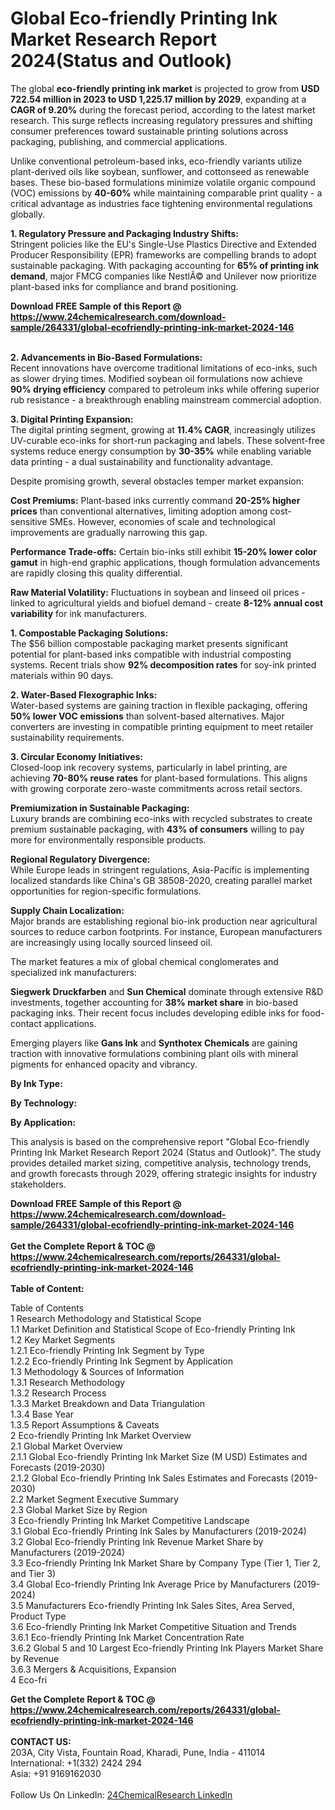 <h1>Global Eco-friendly Printing Ink Market Research Report 2024(Status and Outlook)</h1><p>The global <strong>eco-friendly printing ink market</strong> is projected to grow from <strong>USD 722.54 million in 2023 to USD 1,225.17 million by 2029</strong>, expanding at a <strong>CAGR of 9.20%</strong> during the forecast period, according to the latest market research. This surge reflects increasing regulatory pressures and shifting consumer preferences toward sustainable printing solutions across packaging, publishing, and commercial applications.</p><p>Unlike conventional petroleum-based inks, eco-friendly variants utilize plant-derived oils like soybean, sunflower, and cottonseed as renewable bases. These bio-based formulations minimize volatile organic compound (VOC) emissions by <strong>40-60%</strong> while maintaining comparable print quality - a critical advantage as industries face tightening environmental regulations globally.</p><p><strong>1. Regulatory Pressure and Packaging Industry Shifts:</strong><br>
Stringent policies like the EU's Single-Use Plastics Directive and Extended Producer Responsibility (EPR) frameworks are compelling brands to adopt sustainable packaging. With packaging accounting for <strong>65% of printing ink demand</strong>, major FMCG companies like NestlÃ© and Unilever now prioritize plant-based inks for compliance and brand positioning.</p><div><b>Download FREE Sample of this Report @ 
            <a href="https://www.24chemicalresearch.com/download-sample/264331/global-ecofriendly-printing-ink-market-2024-146">
            https://www.24chemicalresearch.com/download-sample/264331/global-ecofriendly-printing-ink-market-2024-146</a></b></div><br><p><strong>2. Advancements in Bio-Based Formulations:</strong><br>
Recent innovations have overcome traditional limitations of eco-inks, such as slower drying times. Modified soybean oil formulations now achieve <strong>90% drying efficiency</strong> compared to petroleum inks while offering superior rub resistance - a breakthrough enabling mainstream commercial adoption.</p><p><strong>3. Digital Printing Expansion:</strong><br>
The digital printing segment, growing at <strong>11.4% CAGR</strong>, increasingly utilizes UV-curable eco-inks for short-run packaging and labels. These solvent-free systems reduce energy consumption by <strong>30-35%</strong> while enabling variable data printing - a dual sustainability and functionality advantage.</p><p>Despite promising growth, several obstacles temper market expansion:</p><p><strong>Cost Premiums:</strong> Plant-based inks currently command <strong>20-25% higher prices</strong> than conventional alternatives, limiting adoption among cost-sensitive SMEs. However, economies of scale and technological improvements are gradually narrowing this gap.</p><p><strong>Performance Trade-offs:</strong> Certain bio-inks still exhibit <strong>15-20% lower color gamut</strong> in high-end graphic applications, though formulation advancements are rapidly closing this quality differential.</p><p><strong>Raw Material Volatility:</strong> Fluctuations in soybean and linseed oil prices - linked to agricultural yields and biofuel demand - create <strong>8-12% annual cost variability</strong> for ink manufacturers.</p><p><strong>1. Compostable Packaging Solutions:</strong><br>
The $56 billion compostable packaging market presents significant potential for plant-based inks compatible with industrial composting systems. Recent trials show <strong>92% decomposition rates</strong> for soy-ink printed materials within 90 days.</p><p><strong>2. Water-Based Flexographic Inks:</strong><br>
Water-based systems are gaining traction in flexible packaging, offering <strong>50% lower VOC emissions</strong> than solvent-based alternatives. Major converters are investing in compatible printing equipment to meet retailer sustainability requirements.</p><p><strong>3. Circular Economy Initiatives:</strong><br>
Closed-loop ink recovery systems, particularly in label printing, are achieving <strong>70-80% reuse rates</strong> for plant-based formulations. This aligns with growing corporate zero-waste commitments across retail sectors.</p><p><strong>Premiumization in Sustainable Packaging:</strong><br>
	Luxury brands are combining eco-inks with recycled substrates to create premium sustainable packaging, with <strong>43% of consumers</strong> willing to pay more for environmentally responsible products.</p><p><strong>Regional Regulatory Divergence:</strong><br>
	While Europe leads in stringent regulations, Asia-Pacific is implementing localized standards like China's GB 38508-2020, creating parallel market opportunities for region-specific formulations.</p><p><strong>Supply Chain Localization:</strong><br>
	Major brands are establishing regional bio-ink production near agricultural sources to reduce carbon footprints. For instance, European manufacturers are increasingly using locally sourced linseed oil.</p><p>The market features a mix of global chemical conglomerates and specialized ink manufacturers:</p><p><strong>Siegwerk Druckfarben</strong> and <strong>Sun Chemical</strong> dominate through extensive R&amp;D investments, together accounting for <strong>38% market share</strong> in bio-based packaging inks. Their recent focus includes developing edible inks for food-contact applications.</p><p>Emerging players like <strong>Gans Ink</strong> and <strong>Synthotex Chemicals</strong> are gaining traction with innovative formulations combining plant oils with mineral pigments for enhanced opacity and vibrancy.</p><p><strong>By Ink Type:</strong></p><p><strong>By Technology:</strong></p><p><strong>By Application:</strong></p><p>This analysis is based on the comprehensive report "Global Eco-friendly Printing Ink Market Research Report 2024 (Status and Outlook)". The study provides detailed market sizing, competitive analysis, technology trends, and growth forecasts through 2029, offering strategic insights for industry stakeholders.</p><div><b>Download FREE Sample of this Report @ 
            <a href="https://www.24chemicalresearch.com/download-sample/264331/global-ecofriendly-printing-ink-market-2024-146">
            https://www.24chemicalresearch.com/download-sample/264331/global-ecofriendly-printing-ink-market-2024-146</a></b></div><br><div><b>Get the Complete Report & TOC @ 
            <a href="https://www.24chemicalresearch.com/reports/264331/global-ecofriendly-printing-ink-market-2024-146">
            https://www.24chemicalresearch.com/reports/264331/global-ecofriendly-printing-ink-market-2024-146</a></b></div><br>
            <b>Table of Content:</b><p>Table of Contents<br />
1 Research Methodology and Statistical Scope<br />
1.1 Market Definition and Statistical Scope of Eco-friendly Printing Ink<br />
1.2 Key Market Segments<br />
1.2.1 Eco-friendly Printing Ink Segment by Type<br />
1.2.2 Eco-friendly Printing Ink Segment by Application<br />
1.3 Methodology & Sources of Information<br />
1.3.1 Research Methodology<br />
1.3.2 Research Process<br />
1.3.3 Market Breakdown and Data Triangulation<br />
1.3.4 Base Year<br />
1.3.5 Report Assumptions & Caveats<br />
2 Eco-friendly Printing Ink Market Overview<br />
2.1 Global Market Overview<br />
2.1.1 Global Eco-friendly Printing Ink Market Size (M USD) Estimates and Forecasts (2019-2030)<br />
2.1.2 Global Eco-friendly Printing Ink Sales Estimates and Forecasts (2019-2030)<br />
2.2 Market Segment Executive Summary<br />
2.3 Global Market Size by Region<br />
3 Eco-friendly Printing Ink Market Competitive Landscape<br />
3.1 Global Eco-friendly Printing Ink Sales by Manufacturers (2019-2024)<br />
3.2 Global Eco-friendly Printing Ink Revenue Market Share by Manufacturers (2019-2024)<br />
3.3 Eco-friendly Printing Ink Market Share by Company Type (Tier 1, Tier 2, and Tier 3)<br />
3.4 Global Eco-friendly Printing Ink Average Price by Manufacturers (2019-2024)<br />
3.5 Manufacturers Eco-friendly Printing Ink Sales Sites, Area Served, Product Type<br />
3.6 Eco-friendly Printing Ink Market Competitive Situation and Trends<br />
3.6.1 Eco-friendly Printing Ink Market Concentration Rate<br />
3.6.2 Global 5 and 10 Largest Eco-friendly Printing Ink Players Market Share by Revenue<br />
3.6.3 Mergers & Acquisitions, Expansion<br />
4 Eco-fri</p><div><b>Get the Complete Report & TOC @ 
            <a href="https://www.24chemicalresearch.com/reports/264331/global-ecofriendly-printing-ink-market-2024-146">
            https://www.24chemicalresearch.com/reports/264331/global-ecofriendly-printing-ink-market-2024-146</a></b></div><br><b>CONTACT US:</b><br>
            203A, City Vista, Fountain Road, Kharadi, Pune, India - 411014<br>
            International: +1(332) 2424 294<br>
            Asia: +91 9169162030 <br><br>
            Follow Us On LinkedIn: <a href="https://www.linkedin.com/company/24chemicalresearch/">24ChemicalResearch LinkedIn</a>